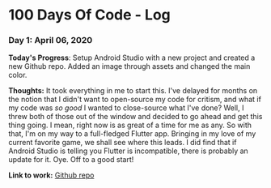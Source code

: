 # 100 Days Of Code - Log

### Day 1: April 06, 2020

**Today's Progress**: Setup Android Studio with a new project and created a new Github repo. Added an image through assets and changed the main color.

**Thoughts:** It took everything in me to start this. I've delayed for months on the notion that I didn't want to open-source my code for critism, and what if my code was *so good* I wanted to close-source what I've done? Well, I threw both of those out of the window and decided to go ahead and get this thing going. I mean, right now is as great of a time for me as any. So with that, I'm on my way to a full-fledged Flutter app. Bringing in my love of my current favorite game, we shall see where this leads. I did find that if Android Studio is telling you Flutter is incompatible, there is probably an update for it. Oye. Off to a good start!

**Link to work:** [Github repo](https://github.com/MsBohemianBits/ac_field_guide)

<!--
**Today's Progress**: Fixed CSS, worked on canvas functionality for the app.

**Thoughts:** I really struggled with CSS, but, overall, I feel like I am slowly getting better at it. Canvas is still new for me, but I managed to figure out some basic functionality.

**Link to work:** [Calculator App](http://www.example.com)

### Day 0: February 30, 2016 (Example 2)
##### (delete me or comment me out)

**Today's Progress**: Fixed CSS, worked on canvas functionality for the app.

**Thoughts**: I really struggled with CSS, but, overall, I feel like I am slowly getting better at it. Canvas is still new for me, but I managed to figure out some basic functionality.

**Link(s) to work**: [Calculator App](http://www.example.com)


### Day 1: June 27, Monday

**Today's Progress**: I've gone through many exercises on FreeCodeCamp.

**Thoughts** I've recently started coding, and it's a great feeling when I finally solve an algorithm challenge after a lot of attempts and hours spent.

**Link(s) to work**
1. [Find the Longest Word in a String](https://www.freecodecamp.com/challenges/find-the-longest-word-in-a-string)
2. [Title Case a Sentence](https://www.freecodecamp.com/challenges/title-case-a-sentence)
-->